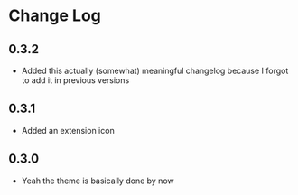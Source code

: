 # Change Log

## 0.3.2

- Added this actually (somewhat) meaningful changelog because I forgot to add it in previous versions

## 0.3.1

- Added an extension icon

## 0.3.0

- Yeah the theme is basically done by now
